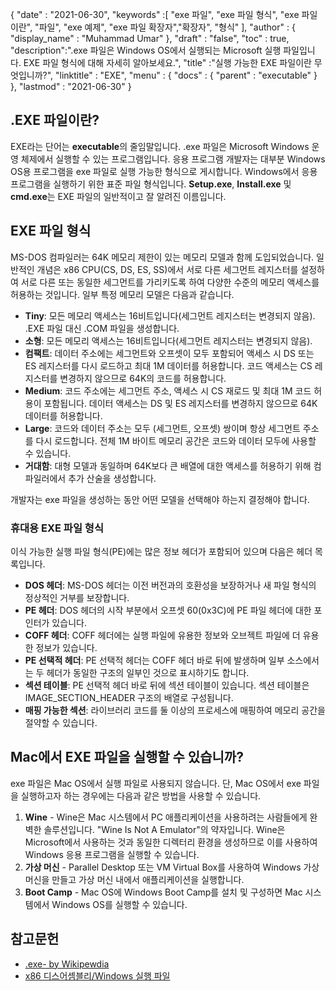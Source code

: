 {
  "date" : "2021-06-30",
  "keywords" :[ "exe 파일", "exe 파일 형식", "exe 파일이란", "파일", "exe 예제", "exe 파일 확장자","확장자", "형식" ],
  "author" : {
    "display_name" : "Muhammad Umar"
},
  "draft" : "false",
  "toc" : true,
  "description":".exe 파일은 Windows OS에서 실행되는 Microsoft 실행 파일입니다. EXE 파일 형식에 대해 자세히 알아보세요.",
  "title" :"실행 가능한 EXE 파일이란 무엇입니까?",
  "linktitle" : "EXE",
  "menu" : {
    "docs" : {
      "parent" : "executable"
}
},
  "lastmod" : "2021-06-30"
}

## .EXE 파일이란?

EXE라는 단어는 **executable**의 줄임말입니다. .exe 파일은 Microsoft Windows 운영 체제에서 실행할 수 있는 프로그램입니다. 응용 프로그램 개발자는 대부분 Windows OS용 프로그램을 exe 파일로 실행 가능한 형식으로 게시합니다. Windows에서 응용 프로그램을 실행하기 위한 표준 파일 형식입니다. **Setup.exe**, **Install.exe** 및 **cmd.exe**는 EXE 파일의 일반적이고 잘 알려진 이름입니다.

## EXE 파일 형식

MS-DOS 컴파일러는 64K 메모리 제한이 있는 메모리 모델과 함께 도입되었습니다. 일반적인 개념은 x86 CPU(CS, DS, ES, SS)에서 서로 다른 세그먼트 레지스터를 설정하여 서로 다른 또는 동일한 세그먼트를 가리키도록 하여 다양한 수준의 메모리 액세스를 허용하는 것입니다. 일부 특정 메모리 모델은 다음과 같습니다.

- **Tiny**: 모든 메모리 액세스는 16비트입니다(세그먼트 레지스터는 변경되지 않음). .EXE 파일 대신 .COM 파일을 생성합니다.
- **소형**: 모든 메모리 액세스는 16비트입니다(세그먼트 레지스터는 변경되지 않음).
- **컴팩트**: 데이터 주소에는 세그먼트와 오프셋이 모두 포함되어 액세스 시 DS 또는 ES 레지스터를 다시 로드하고 최대 1M 데이터를 허용합니다. 코드 액세스는 CS 레지스터를 변경하지 않으므로 64K의 코드를 허용합니다.
- **Medium**: 코드 주소에는 세그먼트 주소, 액세스 시 CS 재로드 및 최대 1M 코드 허용이 포함됩니다. 데이터 액세스는 DS 및 ES 레지스터를 변경하지 않으므로 64K 데이터를 허용합니다.
- **Large**: 코드와 데이터 주소는 모두 (세그먼트, 오프셋) 쌍이며 항상 세그먼트 주소를 다시 로드합니다. 전체 1M 바이트 메모리 공간은 코드와 데이터 모두에 사용할 수 있습니다.
- **거대함**: 대형 모델과 동일하며 64K보다 큰 배열에 대한 액세스를 허용하기 위해 컴파일러에서 추가 산술을 생성합니다.

개발자는 exe 파일을 생성하는 동안 어떤 모델을 선택해야 하는지 결정해야 합니다.

### 휴대용 EXE 파일 형식

이식 가능한 실행 파일 형식(PE)에는 많은 정보 헤더가 포함되어 있으며 다음은 헤더 목록입니다.

- **DOS 헤더**: MS-DOS 헤더는 이전 버전과의 호환성을 보장하거나 새 파일 형식의 정상적인 거부를 보장합니다.
- **PE 헤더**: DOS 헤더의 시작 부분에서 오프셋 60(0x3C)에 PE 파일 헤더에 대한 포인터가 있습니다.
- **COFF 헤더**: COFF 헤더에는 실행 파일에 유용한 정보와 오브젝트 파일에 더 유용한 정보가 있습니다.
- **PE 선택적 헤더**: PE 선택적 헤더는 COFF 헤더 바로 뒤에 발생하며 일부 소스에서는 두 헤더가 동일한 구조의 일부인 것으로 표시하기도 합니다.
- **섹션 테이블**: PE 선택적 헤더 바로 뒤에 섹션 테이블이 있습니다. 섹션 테이블은 IMAGE_SECTION_HEADER 구조의 배열로 구성됩니다.
- **매핑 가능한 섹션**: 라이브러리 코드를 둘 이상의 프로세스에 매핑하여 메모리 공간을 절약할 수 있습니다.

## Mac에서 EXE 파일을 실행할 수 있습니까?

exe 파일은 Mac OS에서 실행 파일로 사용되지 않습니다. 단, Mac OS에서 exe 파일을 실행하고자 하는 경우에는 다음과 같은 방법을 사용할 수 있습니다.

1. **Wine** - Wine은 Mac 시스템에서 PC 애플리케이션을 사용하려는 사람들에게 완벽한 솔루션입니다. "Wine Is Not A Emulator"의 약자입니다. Wine은 Microsoft에서 사용하는 것과 동일한 디렉터리 환경을 생성하므로 이를 사용하여 Windows 응용 프로그램을 실행할 수 있습니다.
2. **가상 머신** - Parallel Desktop 또는 VM Virtual Box를 사용하여 Windows 가상 머신을 만들고 가상 머신 내에서 애플리케이션을 실행합니다.
3. **Boot Camp** - Mac OS에 Windows Boot Camp를 설치 및 구성하면 Mac 시스템에서 Windows OS를 실행할 수 있습니다.

## 참고문헌

* [.exe- by Wikipewdia](https://en.wikipedia.org/wiki/.exe)
* [x86 디스어셈블리/Windows 실행 파일](https://en.wikibooks.org/wiki/X86_Disassembly/Windows_Executable_Files#MS-DOS_EXE_Files)

